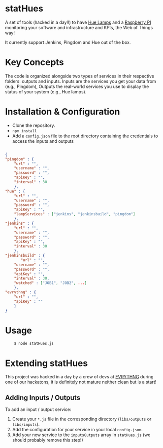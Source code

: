 statHues
=======

A set of tools (hacked in a day!!) to have [Hue Lamps](http://www.meethue.com/) and a [Raspberry PI](http://www.raspberrypi.org) monitoring your software and infrastructure and KPIs, the Web of Things way!

It currently support Jenkins, Pingdom and Hue out of the box.

# Key Concepts

The code is organized alongside two types of services in their respective folders: outputs and inputs. Inputs are the services you get your data from (e.g., Pingdom), Outputs the real-world services you use to display the status of your system (e.g., Hue lamps).

# Installation & Configuration

* Clone the repository. 
* `npm install`
* Add a `config.json` file to the root directory containing the credentials to access the inputs and outputs

```json

{
"pingdom" : {
    "url" : "",
    "username" : "",
    "password" : "",
    "apiKey" : "",
    "interval" : 30
    },
"hue" : {
    "url" : "",
    "username" : "",
    "password" : "",
    "apiKey" : "",
    "lampServices" : ["jenkins", "jenkinsbuild", "pingdom"]
    },
"jenkins" : {
    "url" : "",
    "username" : "",
    "password" : "",
    "apiKey" : "",
    "interval" : 30
    },
"jenkinsbuild" : {
       "url" : "",
    "username" : "",
    "password" : "",
    "apiKey" : "",
    "interval" : 30,
    "watched" : ["JOB1", "JOB2", ...]
    },
"evrythng" : {
    "url" : "",
    "apiKey" : ""
    }
}
```
# Usage

        $ node statHues.js
        
# Extending statHues
   
This project was hacked in a day by a crew of devs at [EVRYTHNG](http://evrythng.com) during one of our hackatons, it is definitely not mature neither clean but is a start!
    
## Adding Inputs / Outputs

To add an input / output service:

1. Create your `*.js` file in the corresponding directory (`libs/outputs` or `libs/inputs`).
2. Add the configuration for your service in your local `config.json`.
3. Add your new service to the `inputsOutputs` array in `statHues.js` (we should probably remove this step!)


  


